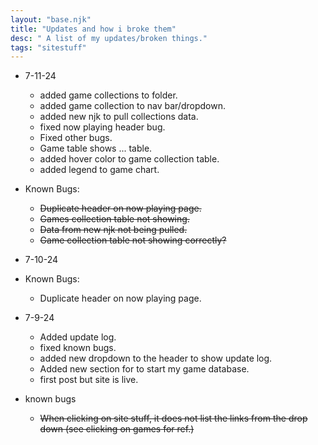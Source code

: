 ```yaml
---
layout: "base.njk"
title: "Updates and how i broke them"
desc: " A list of my updates/broken things."
tags: "sitestuff"
---
```


- 7-11-24
  - added game collections to folder.
  - added game collection to nav bar/dropdown.
  - added new njk to pull collections data. 
  - fixed now playing header bug.
  - Fixed other bugs.
  - Game table shows ... table. 
  - added hover color to game collection table.
  - added legend to game chart. 

- Known Bugs:
  - ~~Duplicate header on now playing page.~~
  - ~~Games collection table not showing.~~
  - ~~Data from new njk not being pulled.~~
  - ~~Game collection table not showing correctly?~~ 

- 7-10-24

- Known Bugs:
  - Duplicate header on now playing page. 

- 7-9-24
  - Added update log.
  - fixed known bugs.
  - added new dropdown to the header to show update log.
  - Added new section for to start my game database.
  - first post but site is live. 

- known bugs
  - ~~When clicking on site stuff, it does not list the links from the drop down (see clicking on games for ref.)~~